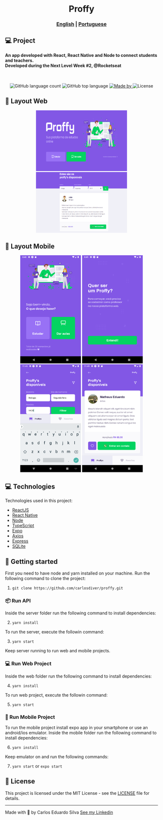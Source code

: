 <h1 align="center">
  Proffy
</h1>
</h1>
<h3 align="center">
  <a href="./README.md">English</a> |
  <a href="./README_PT.md">Portuguese</a>
</h3>

## 💻 Project

<h4>
  An app developed with React, React Native and Node to connect students and teachers. </br>
  Developed during the Next Level Week #2, @Rocketseat</br>
</h4>
<br />
<p align="center">
  <img alt="GitHub language count" src="https://img.shields.io/github/languages/count/carlosdiver/proffy?style=plastic">
  <img alt="GitHub top language" src="https://img.shields.io/github/languages/top/carlosdiver/proffy?style=plastic">
  <a href="https://www.linkedin.com/in/carlos-silva-devs/" target="_blank" rel="noopener noreferrer">
    <img alt="Made by" src="https://img.shields.io/badge/made%20by-Carlos%20Eduardo-63C2D1">
  </a>  
  <img alt="License" src="https://img.shields.io/badge/license-MIT-brightgreen">
</p>

## 🎨 Layout Web

<p align="center">
    <img alt="Proffy" title="#Proffy" src=".screenshots/web_capa.png" width="300px" height="200px" />
    <img alt="Proffy" title="#Proffy" src=".screenshots/web_1.png" width="300px" height="200px" />
</p>

## 🎨 Layout Mobile

<p align="center">
    <img alt="Proffy" title="#Proffy" src=".screenshots/app_capa.png" width="200px" />
    <img alt="Proffy" title="#Proffy" src=".screenshots/app_2.png" width="200px" />
    <img alt="Proffy" title="#Proffy" src=".screenshots/app_3.png" width="200px" />
    <img alt="Proffy" title="#Proffy" src=".screenshots/app_4.png" width="200px" />
</p>

## 💻 Technologies

Technologies used in this project:

- [ReactJS](https://reactjs.org/)
- [React Native](https://reactnative.dev/)
- [Node](https://nodejs.org/en/)
- [TypeScript](https://www.typescriptlang.org/)
- [Expo](https://expo.io/)
- [Axios](https://github.com/axios/axios)
- [Express](https://expressjs.com/)
- [SQLite](https://www.sqlite.org/index.html)

## 🚀 Getting started

First you need to have node and yarn installed on your machine.
Run the following command to clone the project:

1. `git clone https://github.com/carlosdiver/proffy.git`

### 📦 Run API

Inside the server folder run the following command to install dependencies:

2. `yarn install`

To run the server, execute the followin command:

3. `yarn start` 

Keep server running to run web and mobile projects.

### 💻 Run Web Project

Inside the web folder run the following command to install dependencies:

4. `yarn install`

To run web project, execute the followin command:

5. `yarn start` 

### 📱 Run Mobile Project

To run the mobile project install expo app in your smartphone or use an android/ios emulator.
Inside the mobile folder run the following command to install dependencies:

6. `yarn install`

Keep emulator on and run the following commands:

7. `yarn start` or `expo start`


## 📝 License

This project is licensed under the MIT License - see the [LICENSE](LICENSE) file for details.

---

Made with 💙 by Carlos Eduardo Silva <a target="_blank" href="https://www.linkedin.com/in/carlos-silva-devs/">See my Linkedin</a>
